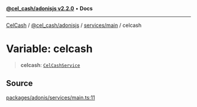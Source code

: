 [**@cel_cash/adonisjs v2.2.0**](../../../README.md) • **Docs**

***

[CelCash](../../../../../packages.md) / [@cel\_cash/adonisjs](../../../README.md) / [services/main](../README.md) / celcash

# Variable: celcash

> **celcash**: [`CelCashService`](../../../index/classes/CelCashService.md)

## Source

[packages/adonis/services/main.ts:11](https://github.com/Pyxlab/celcash/blob/9e2eeefc75067a4b86d18d5bb144eb4446f097c2/packages/adonis/services/main.ts#L11)

